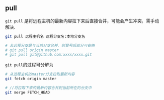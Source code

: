 <!--
 * @Description: 
 * @Version: 1.0
 * @Author: DaLao
 * @Email: dalao_li@163.com
 * @Date: 2021-12-15 21:12:13
 * @LastEditors: DaLao
 * @LastEditTime: 2021-12-15 21:20:32
-->

## pull

`git pull` 是将远程主机的最新内容拉下来后直接合并，可能会产生冲突，需手动解决.

```sh
git pull 远程主机名 远程分支名:本地分支名

# 若远程分支是与当前分支合并，则冒号后部分可省略
# git pull origin master
# git pull git@github.com:xxxx/xxxx.git
```

`git pull`的过程可分解为

```sh
# 从远程主机的master分支拉取最新内容 
git fetch origin master

# //将拉取下来的最新内容合并到当前所在的分支中
git merge FETCH_HEAD 
```
